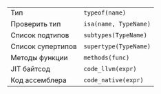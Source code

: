 |                  |                       |
| ---------------- | --------------------- |
| Тип              | `typeof(name)`        |
| Проверить тип    | `isa(name, TypeName)` |
| Список подтипов  | `subtypes(TypeName)`  |
| Список супертипов| `supertype(TypeName)` |
| Методы функции   | `methods(func)`       |
| JIT байтсод      | `code_llvm(expr)`     |
| Код ассемблера   | `code_native(expr)`   |
